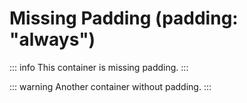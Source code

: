 # Missing Padding (padding: "always")

::: info
This container is missing padding.
:::

::: warning
Another container without padding.
:::
